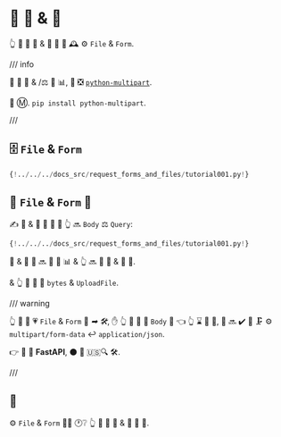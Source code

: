 # 📨 📨 &amp; 📁

👆 💪 🔬 📁 &amp; 📨 🏑 🎏 🕰 ⚙️ `File` &amp; `Form`.

/// info

📨 📂 📁 &amp; /⚖️ 📨 📊, 🥇 ❎ <a href="https://github.com/Kludex/python-multipart" class="external-link" target="_blank">`python-multipart`</a>.

🤶 Ⓜ. `pip install python-multipart`.

///

## 🗄 `File` &amp; `Form`

```Python hl_lines="1"
{!../../../docs_src/request_forms_and_files/tutorial001.py!}
```

## 🔬 `File` &amp; `Form` 🔢

✍ 📁 &amp; 📨 🔢 🎏 🌌 👆 🔜 `Body` ⚖️ `Query`:

```Python hl_lines="8"
{!../../../docs_src/request_forms_and_files/tutorial001.py!}
```

📁 &amp; 📨 🏑 🔜 📂 📨 📊 &amp; 👆 🔜 📨 📁 &amp; 📨 🏑.

&amp; 👆 💪 📣 📁 `bytes` &amp; `UploadFile`.

/// warning

👆 💪 📣 💗 `File` &amp; `Form` 🔢 *➡ 🛠️*, ✋️ 👆 💪 🚫 📣 `Body` 🏑 👈 👆 ⌛ 📨 🎻, 📨 🔜 ✔️ 💪 🗜 ⚙️ `multipart/form-data` ↩️ `application/json`.

👉 🚫 🚫 **FastAPI**, ⚫️ 🍕 🇺🇸🔍 🛠️.

///

## 🌃

⚙️ `File` &amp; `Form` 👯‍♂️ 🕐❔ 👆 💪 📨 💽 &amp; 📁 🎏 📨.
